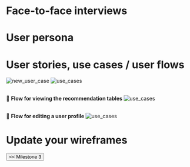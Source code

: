 
# Face-to-face interviews

# User persona

# User stories, use cases / user flows

<img src="/connect.github.io/images/use_cases/new_user_case.png" alt="new_user_case" >
<img src="/connect.github.io/images/use_cases/use_cases.png" alt="use_cases" >

<br/>:small_blue_diamond: **Flow for viewing the recommendation tables**
<img src="/connect.github.io/images/use_cases/show_recommendation_tables.png" alt="use_cases" >

<br/>:small_blue_diamond: **Flow for editing a user profile**
<img src="/connect.github.io/images/use_cases/edit_profiles.png" alt="use_cases" >

# Update your wireframes

<input type="button" class="button" value="<< Milestone 3" onclick="window.location.href='milestone3.html'" />
